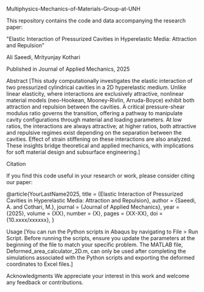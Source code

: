 Multiphysics-Mechanics-of-Materials-Group-at-UNH

This repository contains the code and data accompanying the research paper:

"Elastic Interaction of Pressurized Cavities in Hyperelastic Media: Attraction and Repulsion"

Ali Saeedi, Mrityunjay Kothari

Published in Journal of Applied Mechanics, 2025

Abstract
[This study computationally investigates the elastic interaction of two pressurized cylindrical cavities in a 2D hyperelastic medium. 
Unlike linear elasticity, where interactions are exclusively attractive, nonlinear material models (neo-Hookean, Mooney-Rivlin, Arruda-Boyce) exhibit both attraction and repulsion between the cavities. 
A critical pressure-shear modulus ratio governs the transition, offering a pathway to manipulate cavity configurations through material and loading parameters.
At low ratios, the interactions are always attractive; at higher ratios, both attractive and repulsive regimes exist depending on the separation between the cavities.
Effect of strain stiffening on these interactions are also analyzed.
These insights bridge theoretical and applied mechanics, with implications for soft material design and subsurface engineering.]

Citation

If you find this code useful in your research or work, please consider citing our paper:

@article{YourLastName2025,
  title     = {Elastic Interaction of Pressurized Cavities in Hyperelastic Media: Attraction and Repulsion},
  author    = {Saeedi, A. and Cothari, M.},
  journal   = {Journal of Applied Mechanics},
  year      = {2025},
  volume    = {XX},
  number    = {X},
  pages     = {XX-XX},
  doi       = {10.xxxx/xxxxxx},
}

Usage
[You can run the Python scripts in Abaqus by navigating to File > Run Script. Before running the scripts, ensure you update the parameters at the beginning of the file to match your specific problem.
The MATLAB file, Deformed_area_calculator_2D.m, can only be used after completing the simulations associated with the Python scripts and exporting the deformed coordinates to Excel files.]

Acknowledgments
We appreciate your interest in this work and welcome any feedback or contributions.
